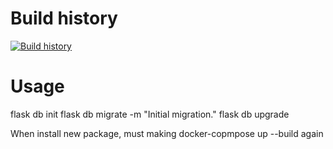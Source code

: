 # Build history

[![Build history](https://buildstats.info/github/chart/eoh-jsc/era-mqtt?branch=main)](https://github.com/eoh-jsc/era-mqtt/actions)

# Usage

flask db init
flask db migrate -m "Initial migration."
flask db upgrade

When install new package, must making docker-copmpose up --build again
